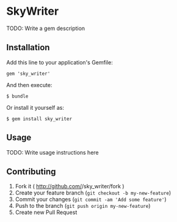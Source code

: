 # SkyWriter

TODO: Write a gem description

## Installation

Add this line to your application's Gemfile:

    gem 'sky_writer'

And then execute:

    $ bundle

Or install it yourself as:

    $ gem install sky_writer

## Usage

TODO: Write usage instructions here

## Contributing

1. Fork it ( http://github.com/<my-github-username>/sky_writer/fork )
2. Create your feature branch (`git checkout -b my-new-feature`)
3. Commit your changes (`git commit -am 'Add some feature'`)
4. Push to the branch (`git push origin my-new-feature`)
5. Create new Pull Request
